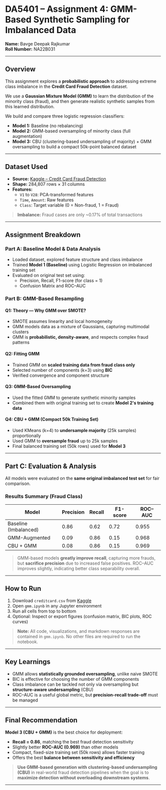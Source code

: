 # DA5401 – Assignment 4: GMM-Based Synthetic Sampling for Imbalanced Data

**Name:** Bavge Deepak Rajkumar  
**Roll Number:** NA22B031  

---

## Overview

This assignment explores a **probabilistic approach** to addressing extreme class imbalance in the **Credit Card Fraud Detection** dataset.

We use a **Gaussian Mixture Model (GMM)** to learn the distribution of the minority class (fraud), and then generate realistic synthetic samples from this learned distribution.

We build and compare three logistic regression classifiers:
- **Model 1:** Baseline (no rebalancing)
- **Model 2:** GMM-based oversampling of minority class (full augmentation)
- **Model 3:** CBU (clustering-based undersampling of majority) + GMM oversampling to build a compact 50k-point balanced dataset

---

## Dataset Used

- **Source:** [Kaggle – Credit Card Fraud Detection](https://www.kaggle.com/datasets/mlg-ulb/creditcardfraud)
- **Shape:** 284,807 rows × 31 columns
- **Features:**
  - `V1` to `V28`: PCA-transformed features
  - `Time`, `Amount`: Raw features
  - `Class`: Target variable (0 = Non-fraud, 1 = Fraud)

> **Imbalance:** Fraud cases are only ~0.17% of total transactions

---

## Assignment Breakdown

### Part A: Baseline Model & Data Analysis

- Loaded dataset, explored feature structure and class imbalance
- Trained **Model 1 (Baseline)** using Logistic Regression on imbalanced training set
- Evaluated on original test set using:
  - Precision, Recall, F1-score (for class = 1)
  - Confusion Matrix and ROC–AUC

### Part B: GMM-Based Resampling

#### Q1: Theory — Why GMM over SMOTE?
- SMOTE assumes linearity and local homogeneity
- GMM models data as a mixture of Gaussians, capturing multimodal clusters
- GMM is **probabilistic, density-aware**, and respects complex fraud patterns

#### Q2: Fitting GMM
- Trained GMM on **scaled training data from fraud class only**
- Selected number of components (k=3) using **BIC**
- Verified convergence and component structure

#### Q3: GMM-Based Oversampling
- Used the fitted GMM to generate synthetic minority samples
- Combined them with original training set to create **Model 2's training data**

#### Q4: CBU + GMM (Compact 50k Training Set)
- Used KMeans (k=4) to **undersample majority** (25k samples) proportionally
- Used GMM to **oversample fraud** up to 25k samples
- Final balanced training set (50k rows) used for **Model 3**

---

## Part C: Evaluation & Analysis

All models were evaluated on the **same original imbalanced test set** for fair comparison.

### Results Summary (Fraud Class)

| Model                  | Precision | Recall | F1-score | ROC–AUC |
|------------------------|-----------|--------|----------|---------|
| Baseline (Imbalanced)  | 0.86      | 0.62   | 0.72     | 0.955   |
| GMM-Augmented          | 0.09      | 0.86   | 0.15     | 0.968   |
| CBU + GMM              | 0.08      | 0.86   | 0.15     | 0.969   |

> GMM-based models **greatly improve recall**, capturing more frauds, but **sacrifice precision** due to increased false positives. ROC–AUC improves slightly, indicating better class separability overall.

---

## How to Run

1. Download `creditcard.csv` from [Kaggle](https://www.kaggle.com/datasets/mlg-ulb/creditcardfraud)
2. Open `gmm.ipynb` in any Jupyter environment
3. Run all cells from top to bottom
4. Optional: Inspect or export figures (confusion matrix, BIC plots, ROC curves)

> **Note:** All code, visualizations, and markdown responses are contained in `gmm.ipynb`. No other files are required to run the notebook.

---

## Key Learnings

- GMM allows **statistically grounded oversampling**, unlike naive SMOTE
- BIC is effective for choosing the number of GMM components
- Class imbalance can be tackled not only via oversampling but **structure-aware undersampling** (CBU)
- ROC–AUC is a useful global metric, but **precision-recall trade-off** must be managed

---

## Final Recommendation

**Model 3 (CBU + GMM)** is the best choice for deployment:

- **Recall = 0.86**, matching the best fraud detection sensitivity
- Slightly better **ROC–AUC (0.969)** than other models
- Compact, fixed-size training set (50k rows) allows faster training
- Offers the best **balance between sensitivity and efficiency**

> **Use GMM-based generation with clustering-based undersampling (CBU)** in real-world fraud detection pipelines when the goal is to **maximize detection without overloading downstream systems**.

---
